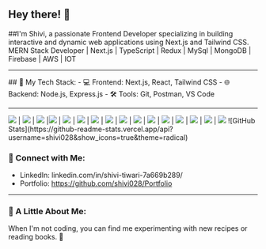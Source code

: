 <!---## GSSOC(24) Badges 🪶
<!---
<div style='display:flex; align-items:center; gap: 10px;' align='center'><a href="https://gssoc.girlscript.tech/leaderboard">
<img src="https://raw.githubusercontent.com/girlscript/gssoc-website-new/main/public/badges/postman.png" width="100px" height="100px" />
</div>

<!---
shivi028/shivi028 is a ✨ special ✨ repository because its `README.md` (this file) appears on your GitHub profile.
You can click the Preview link to take a look at your changes.
--->
## Hey there! 👋 
##I'm Shivi, a passionate Frontend Developer specializing in building interactive and dynamic web applications using Next.js and Tailwind CSS.
MERN Stack Developer | Next.js |  TypeScript | Redux | MySql | MongoDB | Firebase | AWS | IOT
<hr/>
## 🚀 My Tech Stack:
- 💻 Frontend: Next.js, React, Tailwind CSS
- 🌐 Backend: Node.js, Express.js
- 🛠️ Tools: Git, Postman, VS Code
<hr/>
<img src="https://img.shields.io/badge/HTML5-E34F26?style=for-the-badge&logo=html5&logoColor=white"/> | <img src="https://img.shields.io/badge/CSS3-1572B6?style=for-the-badge&logo=css3&logoColor=white"/> | <img src="https://img.shields.io/badge/JavaScript-F7DF1E?style=for-the-badge&logo=javascript&logoColor=black"/> |<img src="https://img.shields.io/badge/React-20232A?style=for-the-badge&logo=react&logoColor=61DAFB"/> | <img src="https://img.shields.io/badge/PHP-777BB4?style=for-the-badge&logo=php&logoColor=white"/> | <img src="https://img.shields.io/badge/Node.js-339933?style=for-the-badge&logo=nodedotjs&logoColor=white"/> | <img src="https://img.shields.io/badge/API-005571?style=for-the-badge&logo=api&logoColor=white"/> | <img src="https://img.shields.io/badge/MongoDB-47A248?style=for-the-badge&logo=mongodb&logoColor=white"/> | <img src="https://img.shields.io/badge/SQL-003B57?style=for-the-badge&logo=postgresql&logoColor=white"/> | <img src="https://img.shields.io/badge/Firebase-FFCA28?style=for-the-badge&logo=firebase&logoColor=black"/> | <img src="https://img.shields.io/badge/C-00599C?style=for-the-badge&logo=c&logoColor=white"/> | <img src="https://img.shields.io/badge/C++-00599C?style=for-the-badge&logo=cplusplus&logoColor=white"/> | <img src="https://img.shields.io/badge/Python-3776AB?style=for-the-badge&logo=python&logoColor=white"/> | <img src="https://img.shields.io/badge/Canva-00C4CC?style=for-the-badge&logo=canva&logoColor=white"/> | <img src="https://img.shields.io/badge/Cloudinary-232F3E?style=for-the-badge&logo=cloudinary&logoColor=white"/> | <img src="https://img.shields.io/badge/NPM-CB3837?style=for-the-badge&logo=npm&logoColor=white"/>






</hr>
![GitHub Stats](https://github-readme-stats.vercel.app/api?username=shivi028&show_icons=true&theme=radical)

### 🤝 Connect with Me:
- LinkedIn: linkedin.com/in/shivi-tiwari-7a669b289/
- Portfolio: https://github.com/shivi028/Portfolio

<hr/>

### 🌱 A Little About Me:
When I'm not coding, you can find me experimenting with new recipes or reading books. 🧩





